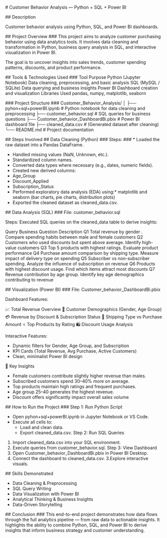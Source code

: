 \# Customer Behavior Analysis — Python + SQL + Power BI



\## Description

Customer behavior analysis using Python, SQL, and Power BI dashboards.

\## Project Overview
\### This project aims to analyze customer purchasing behavior using data analytics tools.
It involves data cleaning and transformation in Python, business query analysis in SQL, and interactive visualization in Power BI.

The goal is to uncover insights into sales trends, customer spending patterns, discounts, and product performance.

\## Tools & Technologies Used
\### Tool	                      Purpose
Python (Jupyter Notebook)     	Data cleaning, preprocessing, and basic analysis
SQL (MySQL / SQLite)	          Data querying and business insights
Power BI	                      Dashboard creation and visualization
Libraries Used	                pandas, numpy, matplotlib, seaborn

\### Project Structure
\### Customer_Behavior_Analysis/
│
├── pyhon+sql+powerBI.ipynb           # Python notebook for data cleaning and preprocessing
├── customer_behavior.sql             # SQL queries for business questions
├── Customer_behavior_DashboardBi.pbix # Power BI dashboard file
├── cleaned_data.csv                  # (Generated dataset after cleaning)
└── README.md                         # Project documentation

\## Steps Involved
\## Data Cleaning (Python)
\### Steps:
\### * Loaded the raw dataset into a Pandas DataFrame.
* Handled missing values (NaN, Unknown, etc.).
* Standardized column names.
* Converted data types where necessary (e.g., dates, numeric fields).
* Created new derived columns:
* Age_Group
* Discount_Applied
* Subscription_Status
* Performed exploratory data analysis (EDA) using:* matplotlib and seaborn (bar charts, pie charts, distribution plots)
* Exported the cleaned dataset as cleaned_data.csv.

\##  Data Analysis (SQL)
\### File: customer_behavior.sql

Steps:
Executed SQL queries on the cleaned_data table to derive insights:

Query 	Business Question	       Description
Q1	    Total revenue by gender	. Compare spending habits between male and female customers
Q2	Customers who used discounts but spent above average. 	Identify high-value customers
Q3	Top 5 products with highest ratings. 	Evaluate product performance
Q4	Purchase amount comparison by shipping type. 	Measure impact of delivery type on spending
Q5	Subscriber vs non-subscriber spending. Analyze the influence of subscription on revenue
Q6	Products with highest discount usage. 	Find which items attract most discounts
Q7	Revenue contribution by age group. 	Identify key age demographics contributing to revenue

\## Visualization (Power BI)
\### File: Customer_behavior_DashboardBi.pbix

Dashboard Features:

📈 Total Revenue Overview
👥 Customer Demographics (Gender, Age Group)
💳 Revenue by Discount & Subscription Status
🚚 Shipping Type vs Purchase Amount
⭐ Top Products by Rating
🛍️ Discount Usage Analysis

Interactive Features:
* Dynamic filters for Gender, Age Group, and Subscription
* KPI Cards (Total Revenue, Avg Purchase, Active Customers)
* Clean, minimalist Power BI design

🧩 Key Insights
* Female customers contribute slightly higher revenue than males.
* Subscribed customers spend 30–40% more on average.
* Top products maintain high ratings and frequent purchases.
* Age group 25–40 generates the highest revenue.
* Discount offers significantly impact overall sales volume

\## How to Run the Project
\### Step 1: Run Python Script
* Open pyhon+sql+powerBI.ipynb in Jupyter Notebook or VS Code.
* Execute all cells to:
     * Load and clean data.
     * Export cleaned_data.csv.
Step 2: Run SQL Queries
1. Import cleaned_data.csv into your SQL environment.
2. Execute queries from customer_behavior.sql.
Step 3: View Dashboard
1. Open Customer_behavior_DashboardBi.pbix in Power BI Desktop.
2. Connect the dashboard to cleaned_data.csv.
3.Explore interactive visuals.

\## Skills Demonstrated
* Data Cleaning & Preprocessing
* SQL Query Writing
* Data Visualization with Power BI
* Analytical Thinking & Business Insights
* Data-Driven Storytelling

 \##  Conclusion
 \### This end-to-end project demonstrates how data flows through the full analytics pipeline — from raw data to actionable insights.
It highlights the ability to combine Python, SQL, and Power BI to derive insights that inform business strategy and customer understanding.
 





